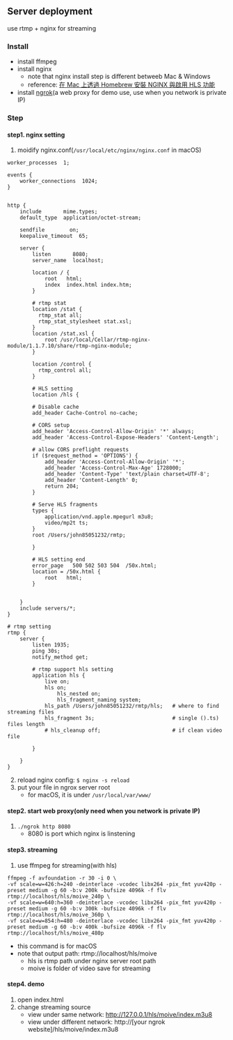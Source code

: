 ## Server deployment
use rtmp + nginx for streaming
### Install
- install ffmpeg
- install nginx
    - note that nginx install step is different betweeb Mac & Windows 
    - reference: [在 Mac 上透過 Homebrew 安裝 NGINX 與啟用 HLS 功能](https://medium.com/@ponychen/%E5%9C%A8-osx-%E4%B8%8A%E9%80%8F%E9%81%8E-homebrew-%E5%AE%89%E8%A3%9D-nginx-%E8%88%87%E5%95%9F%E7%94%A8-hls-%E5%8A%9F%E8%83%BD-9b5f02130f2)
- install [ngrok](https://ngrok.com/download)(a web proxy for demo use, use when you network is private IP)

### Step
#### step1. nginx setting
1. moidify nginx.conf(`/usr/local/etc/nginx/nginx.conf` in macOS)
```
worker_processes  1;

events {
    worker_connections  1024;
}


http {
    include       mime.types;
    default_type  application/octet-stream;

    sendfile        on;
    keepalive_timeout  65;

    server {
        listen       8080;
        server_name  localhost;

        location / {
            root   html;
            index  index.html index.htm;
        }

        # rtmp stat
        location /stat {
          rtmp_stat all;
          rtmp_stat_stylesheet stat.xsl;
        }
        location /stat.xsl {
            root /usr/local/Cellar/rtmp-nginx-module/1.1.7.10/share/rtmp-nginx-module;
        }

        location /control {
          rtmp_control all;
        }

        # HLS setting
        location /hls {

        # Disable cache
        add_header Cache-Control no-cache;

        # CORS setup
        add_header 'Access-Control-Allow-Origin' '*' always;
        add_header 'Access-Control-Expose-Headers' 'Content-Length';

        # allow CORS preflight requests
        if ($request_method = 'OPTIONS') {
            add_header 'Access-Control-Allow-Origin' '*';
            add_header 'Access-Control-Max-Age' 1728000;
            add_header 'Content-Type' 'text/plain charset=UTF-8';
            add_header 'Content-Length' 0;
            return 204;
        }

        # Serve HLS fragments
        types {
            application/vnd.apple.mpegurl m3u8;
            video/mp2t ts;
        }
        root /Users/john85051232/rmtp;
        
        }
        
        # HLS setting end
        error_page   500 502 503 504  /50x.html;
        location = /50x.html {
            root   html;
        }
        
        
    }
    include servers/*;
}

# rtmp setting 
rtmp {
    server {
        listen 1935;
        ping 30s;
        notify_method get;

        # rtmp support hls setting
        application hls {
            live on;
            hls on;
                hls_nested on;
                hls_fragment_naming system;
            hls_path /Users/john85051232/rmtp/hls;   # where to find streaming files
            hls_fragment 3s;                         # single ().ts) files length
            # hls_cleanup off;                       # if clean video file

        }

    }
}
```
2. reload nginx config: `$ nginx -s reload`
3. put your file in ngrox server root
    - for macOS, it is under `/usr/local/var/www/`

#### step2. start web proxy(only need when you network is private IP)
1. `./ngrok http 8080`
    - 8080 is port which nginx is linstening

#### step3. streaming
1. use ffmpeg for streaming(with hls)
```
ffmpeg -f avfoundation -r 30 -i 0 \
-vf scale=w=426:h=240 -deinterlace -vcodec libx264 -pix_fmt yuv420p -preset medium -g 60 -b:v 200k -bufsize 4096k -f flv rtmp://localhost/hls/moive_240p \
-vf scale=w=640:h=360 -deinterlace -vcodec libx264 -pix_fmt yuv420p -preset medium -g 60 -b:v 300k -bufsize 4096k -f flv rtmp://localhost/hls/moive_360p \
-vf scale=w=854:h=480 -deinterlace -vcodec libx264 -pix_fmt yuv420p -preset medium -g 60 -b:v 400k -bufsize 4096k -f flv rtmp://localhost/hls/moive_480p 
```
- this command is for macOS
- note that output path: rtmp://localhost/hls/moive
    - hls is rtmp path under nginx server root path
    - moive is folder of video save for streaming

#### step4. demo
1. open index.html
2. change streaming source
    - view under same network: http://127.0.0.1/hls/moive/index.m3u8
    - view under different network: http://[your ngrok website]/hls/moive/index.m3u8

